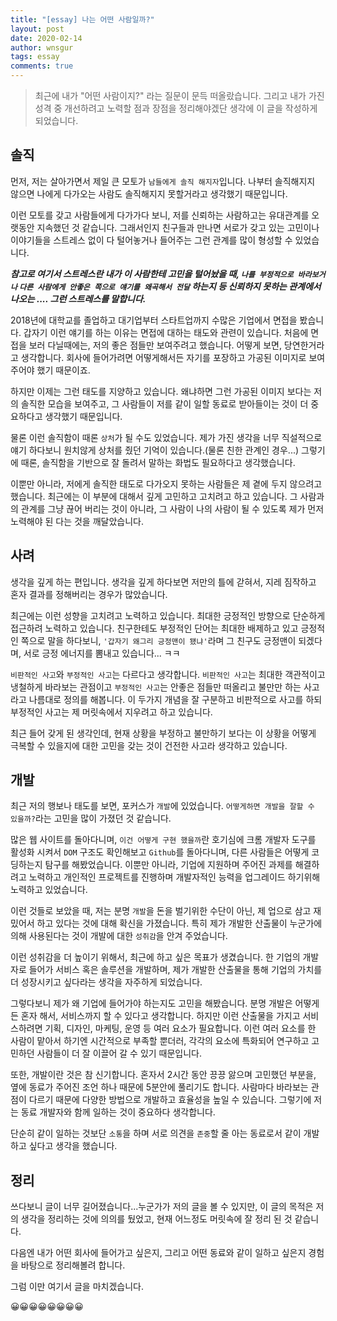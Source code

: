 ```yaml
---
title: "[essay] 나는 어떤 사람일까?"
layout: post
date: 2020-02-14
author: wnsgur
tags: essay
comments: true
---
```


> 최근에 내가 "어떤 사람이지?" 라는 질문이 문득 떠올랐습니다. 
> 그리고 내가 가진 성격 중 개선하려고 노력할 점과 장점을 정리해야겠단 생각에 이 글을 작성하게 되었습니다.  

## 솔직
먼저, 저는 살아가면서 제일 큰 모토가 `남들에게 솔직 해지자`입니다. 나부터 솔직해지지 않으면 나에게 다가오는 사람도 솔직해지지 못할거라고 생각했기 때문입니다.

이런 모토를 갖고 사람들에게 다가가다 보니, 저를 신뢰하는 사람하고는 유대관계를 오랫동안 지속했던 것 같습니다. 그래서인지 친구들과 만나면 서로가 갖고 있는 고민이나 이야기들을 스트레스 없이 다 털어놓거나 들어주는 그런 관계를 많이 형성할 수 있었습니다.

***참고로 여기서 스트레스란 내가 이 사람한테 고민을 털어놨을 때, `나를 부정적으로 바라보거나` `다른 사람에게 안좋은 쪽으로 얘기를 왜곡해서 전달` 하는지 등 신뢰하지 못하는 관계에서 나오는 .... 그런 스트레스를 말합니다.***

2018년에 대학교를 졸업하고 대기업부터 스타트업까지 수많은 기업에서 면접을 봤습니다. 갑자기 이런 얘기를 하는 이유는 면접에 대하는 태도와 관련이 있습니다. 처음에 면접을 보러 다닐때에는, 저의 좋은 점들만 보여주려고 했습니다. 어떻게 보면, 당연한거라고 생각합니다. 회사에 들어가려면 어떻게해서든 자기를 포장하고 가공된 이미지로 보여주어야 했기 때문이죠.

하지만 이제는 그런 태도를 지양하고 있습니다. 왜냐하면 그런 가공된 이미지 보다는 저의 솔직한 모습을 보여주고, 그 사람들이 저를 같이 일할 동료로 받아들이는 것이 더 중요하다고 생각했기 때문입니다.

물론 이런 솔직함이 때론 `상처`가 될 수도 있었습니다. 제가 가진 생각을 너무 직설적으로 얘기 하다보니 원치않게 상처를 줬던 기억이 있습니다.(물론 친한 관계인 경우...) 그렇기에 때론, 솔직함을 기반으로 잘 돌려서 말하는 화법도 필요하다고 생각했습니다.

이뿐만 아니라, 저에게 솔직한 태도로 다가오지 못하는 사람들은 제 곁에 두지 않으려고 했습니다. 최근에는 이 부분에 대해서 깊게 고민하고 고치려고 하고 있습니다. 그 사람과의 관계를 그냥 끊어 버리는 것이 아니라, 그 사람이 나의 사람이 될 수 있도록 제가 먼저 노력해야 된 다는 것을 깨달았습니다.

## 사려
생각을 깊게 하는 편입니다. 생각을 깊게 하다보면 저만의 틀에 갇혀서, 지레 짐작하고 혼자 결과를 정해버리는 경우가 많았습니다. 

최근에는 이런 성향을 고치려고 노력하고 있습니다. 최대한 긍정적인 방향으로 단순하게 접근하려 노력하고 있습니다. 친구한테도 부정적인 단어는 최대한 배제하고 있고 긍정적인 쪽으로 말을 하다보니, `'갑자기 왜그리 긍정맨이 됐냐'`라며 그 친구도 긍정맨이 되겠다며, 서로 긍정 에너지를 뽐내고 있습니다... ㅋㅋ

`비판적인 사고`와 `부정적인 사고`는 다르다고 생각합니다. `비판적인 사고`는 최대한 객관적이고 냉철하게 바라보는 관점이고 `부정적인 사고`는 안좋은 점들만 떠올리고 불만만 하는 사고라고 나름대로 정의를 해봅니다. 이 두가지 개념을 잘 구분하고 비판적으로 사고를 하되 부정적인 사고는 제 머릿속에서 지우려고 하고 있습니다.

최근 들어 갖게 된 생각인데, 현재 상황을 부정하고 불만하기 보다는 이 상황을 어떻게 극복할 수 있을지에 대한 고민을 갖는 것이 건전한 사고라 생각하고 있습니다.

## 개발
최근 저의 행보나 태도를 보면, 포커스가 `개발`에 있었습니다. `어떻게하면 개발을 잘할 수 있을까?`라는 고민을 많이 가졌던 것 같습니다. 

많은 웹 사이트를 돌아다니며, `이건 어떻게 구현 했을까`란 호기심에 크롬 개발자 도구를 활성화 시켜서 `DOM` 구조도 확인해보고 `Github`를 돌아다니며, 다른 사람들은 어떻게 코딩하는지 탐구를 해봤었습니다. 이뿐만 아니라, 기업에 지원하며 주어진 과제를 해결하려고 노력하고 개인적인 프로젝트를 진행하며 개발자적인 능력을 업그레이드 하기위해 노력하고 있었습니다.

이런 것들로 보았을 때, 저는 분명 `개발`을 돈을 벌기위한 수단이 아닌, 제 업으로 삼고 재밌어서 하고 있다는 것에 대해 확신을 가졌습니다. 특히 제가 개발한 산출물이 누군가에 의해 사용된다는 것이 개발에 대한 `성취감`을 안겨 주었습니다.

이런 성취감을 더 높이기 위해서, 최근에 하고 싶은 목표가 생겼습니다. 한 기업의 개발자로 들어가 서비스 혹은 솔루션을 개발하며, 제가 개발한 산출물을 통해 기업의 가치를 더 성장시키고 싶다라는 생각을 자주하게 되었습니다.

그렇다보니 제가 왜 기업에 들어가야 하는지도 고민을 해봤습니다. 분명 개발은 어떻게든 혼자 해서, 서비스까지 할 수 있다고 생각합니다. 하지만 이런 산출물을 가지고 서비스하려면 기획, 디자인, 마케팅, 운영 등 여러 요소가 필요합니다. 이런 여러 요소를 한 사람이 맡아서 하기엔 시간적으로 부족할 뿐더러, 각각의 요소에 특화되어 연구하고 고민하던 사람들이 더 잘 이끌어 갈 수 있기 때문입니다.

또한, 개발이란 것은 참 신기합니다. 혼자서 2시간 동안 끙끙 앓으며 고민했던 부분을, 옆에 동료가 주어진 조언 하나 때문에 5분안에 풀리기도 합니다. 사람마다 바라보는 관점이 다르기 때문에 다양한 방법으로 개발하고 효율성을 높일 수 있습니다. 그렇기에 저는 동료 개발자와 함께 일하는 것이 중요하다 생각합니다. 

단순히 같이 일하는 것보단 `소통`을 하며 서로 의견을 `존중`할 줄 아는 동료로서 같이 개발하고 싶다고 생각을 했습니다.


## 정리
쓰다보니 글이 너무 길어졌습니다...누군가가 저의 글을 볼 수 있지만, 이 글의 목적은 저의 생각을 정리하는 것에 의의를 뒀었고, 현재 어느정도 머릿속에 잘 정리 된 것 같습니다.

다음엔 내가 어떤 회사에 들어가고 싶은지, 그리고 어떤 동료와 같이 일하고 싶은지 경험을 바탕으로 정리해볼려 합니다. 

그럼 이만 여기서 글을 마치겠습니다.

😀😀😀😀😀😀😀😀



